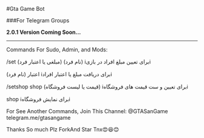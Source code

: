 #Gta Game Bot

###For Telegram Groups



**2.0.1 Version Coming Soon...**


________________


Commands For Sudo, Admin, and Mods:

/set (مبلغی یا اعتبار فرد) (نام فرد)
ℹبرای تعیین مبلغ افراد در بازیℹ

اعتبار (نام فرد)
ℹبرای دریافت مبلغ یا اعتبار افرادℹ

/setshop shop (قیمت یا لیست فروشگاه)
ℹبرای تعیین و ست قیمت های فروشگاهℹ

shop
ℹبرای نمایش فروشگاهℹ


For See Another Commands, Join This Channel:
@GTASanGame
telegram.me/gtasangame


Thanks So much
Plz ForkAnd Star
Tnx😍😆😊
